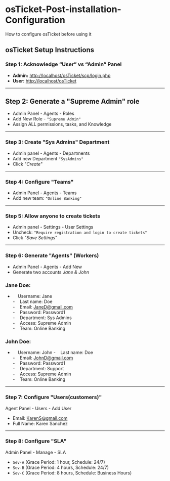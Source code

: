 # osTicket-Post-installation-Configuration
How to configure osTicket before using it

##  osTicket Setup Instructions

###  Step 1: Acknowledge “User” vs “Admin” Panel
- **Admin:** [http://localhost/osTicket/scp/login.php](http://localhost/osTicket/scp/login.php)  
- **User:** [http://localhost/osTicket](http://localhost/osTicket)

---
##  Step 2: Generate a "Supreme Admin" role
- Admin Panel - Agents - Roles
- Add New Role - `"Supreme Admin"`
- Assign ALL permissions, tasks, and Knowledge

_ _ _

### Step 3: Create "Sys Admins" Department
- Admin panel - Agents - Departments
- Add new Department `"SysAdmins"`
- Click "*Create*"

 _ _ _

 ### Step 4: Configure "Teams"
 - Admin Panel - Agents - Teams
 - Add new team: `"Online Banking"`

_ _ _

### Step 5: Allow anyone to create tickets
- Admin panel - Settings - User Settings
- Uncheck: `"Require registration and login to create tickets"`
- Click "*Save Settings*"

_ _ _
### Step 6: Generate "Agents" (Workers)
- Admin Panel - Agents - Add New
- Generate two accounts *Jane & John*
### Jane Doe: 
- &nbsp;&nbsp;&nbsp;&nbsp;Username: Jane  
-&nbsp;&nbsp;&nbsp;&nbsp;Last name: Doe  
-&nbsp;&nbsp;&nbsp;&nbsp;Email: JaneD@gmail.com  
-&nbsp;&nbsp;&nbsp;&nbsp;Password: Password1  
-&nbsp;&nbsp;&nbsp;&nbsp;Department: Sys Admins  
-&nbsp;&nbsp;&nbsp;&nbsp;Access: Supreme Admin  
-&nbsp;&nbsp;&nbsp;&nbsp;Team: Online Banking

### John Doe: 
- &nbsp;&nbsp;&nbsp;&nbsp;Username: John 
-&nbsp;&nbsp;&nbsp;&nbsp;Last name: Doe  
-&nbsp;&nbsp;&nbsp;&nbsp;Email: JohnD@gmail.com  
-&nbsp;&nbsp;&nbsp;&nbsp;Password: Password1  
-&nbsp;&nbsp;&nbsp;&nbsp;Department: Support  
-&nbsp;&nbsp;&nbsp;&nbsp;Access: Supreme Admin  
-&nbsp;&nbsp;&nbsp;&nbsp;Team: Online Banking

_ _ _

### Step 7: Configure "Users(customers)"
Agent Panel - Users - Add User
- Email: KarenS@gmail.com
- Full Name: Karen Sanchez

_ _ _ 

### Step 8: Configure "SLA"
 Admin Panel - Manage - SLA
   - `Sev-A` (Grace Period: 1 hour, Schedule: 24/7)  
   - `Sev-B` (Grace Period: 4 hours, Schedule: 24/7)  
   - `Sev-C` (Grace Period: 8 hours, Schedule: Business Hours)  
